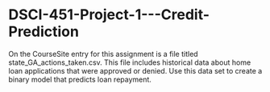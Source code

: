 # DSCI-451-Project-1---Credit-Prediction
On the CourseSite entry for this assignment is a file titled state_GA_actions_taken.csv. This file  includes historical data about home loan applications that were approved or denied. Use this data set to create a binary model that predicts loan repayment.
